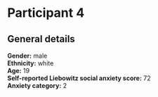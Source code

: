 # Participant 4

## General details
__Gender:__ male <br/>
__Ethnicity:__ white <br/>
__Age:__ 19 <br/>
__Self-reported Liebowitz social anxiety score:__ 72 <br/>
__Anxiety category:__ 2 <br/>

